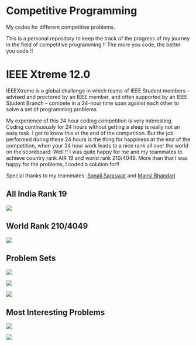 # Competitive Programming

My codes for different competitive problems. 

This is a personal repository to keep the track of the progress of my journey in the field of competitive programming !!
The more you code, the better you code !!

# IEEE Xtreme 12.0

IEEEXtreme is a global challenge in which teams of IEEE Student members – advised and proctored by an IEEE member, and often supported by an IEEE Student Branch – compete in a 24-hour time span against each other to solve a set of programming problems.

My experience of this 24 hour coding competition is very interesting. Coding continuously for 24 hours without getting a sleep is really not an easy task. I get to know this at the end of the competition. But the job performed during these 24 hours is the thing for happiness at the end of the competition, when your 24 hour work leads to a nice rank all over the world on the scoreboard. Well !! I was quite happy for me and my teammates to achieve country rank AIR 19 and world rank 210/4049. More than that I was happy for the problems, I coded a solution for!!

Special thanks to my teammates: [Sonali Saraswat]() and [Mansi Bhandari]()

## All India Rank 19

![](https://github.com/ashish7zeph/Competitive_Programming/blob/master/IEEE%20Xtreme%2012.0/screenshots/img2.png)


## World Rank 210/4049

![](https://github.com/ashish7zeph/Competitive_Programming/blob/master/IEEE%20Xtreme%2012.0/screenshots/img1.png)


## Problem Sets

![](https://github.com/ashish7zeph/Competitive_Programming/blob/master/IEEE%20Xtreme%2012.0/screenshots/img5.png)

![](https://github.com/ashish7zeph/Competitive_Programming/blob/master/IEEE%20Xtreme%2012.0/screenshots/img4.png)

![](https://github.com/ashish7zeph/Competitive_Programming/blob/master/IEEE%20Xtreme%2012.0/screenshots/img3.png)

## Most Interesting Problems

![](https://github.com/ashish7zeph/Competitive_Programming/blob/master/IEEE%20Xtreme%2012.0/screenshots/img6.png)

![](https://github.com/ashish7zeph/Competitive_Programming/blob/master/IEEE%20Xtreme%2012.0/screenshots/img7.png)
